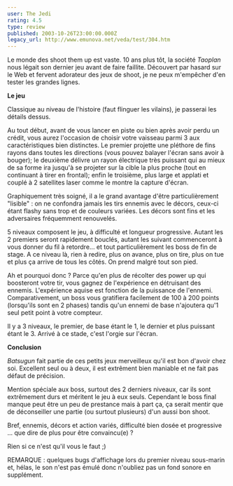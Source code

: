 ```yaml
---
user: The Jedi
rating: 4.5
type: review
published: 2003-10-26T23:00:00.000Z
legacy_url: http://www.emunova.net/veda/test/304.htm
---
```

Le monde des shoot them up est vaste. 10 ans plus tôt, la société _Taoplan_ nous légait son dernier jeu avant de faire faillite. Découvert par hasard sur le Web et fervent adorateur des jeux de shoot, je ne peux m'empêcher d'en tester les grandes lignes.  

  

**Le jeu**  

Classique au niveau de l'histoire (faut flinguer les vilains), je passerai les détails dessus.  

Au tout début, avant de vous lancer en piste ou bien après avoir perdu un crédit, vous aurez l'occasion de choisir votre vaisseau parmi 3 aux caractéristiques bien distinctes. Le premier projette une pléthore de fins rayons dans toutes les directions (vous pouvez balayer l'écran sans avoir à bouger); le deuxième délivre un rayon électrique très puissant qui au mieux de sa forme ira jusqu'à se projeter sur la cible la plus proche (tout en continuant à tirer en frontal); enfin le troisième, plus large et applati et couplé à 2 satellites laser comme le montre la capture d'écran.  

Graphiquement très soigné, il a le grand avantage d'être particulièrement "lisible" : on ne confondra jamais les tirs ennemis avec le décors, ceux-ci étant flashy sans trop et de couleurs variées. Les décors sont fins et les adversaires fréquemment renouvelés.  

5 niveaux composent le jeu, à difficulté et longueur progressive. Autant les 2 premiers seront rapidement bouclés, autant les suivant commenceront à vous donner du fil à retordre... et tout particulièrement les boss de fin de stage. A ce niveau là, rien à redire, plus on avance, plus on tire, plus on tue et plus ça arrive de tous les côtés. On prend malgré tout son pied.  

Ah et pourquoi donc ? Parce qu'en plus de récolter des power up qui boosteront votre tir, vous gagnez de l'expérience en détruisant des ennemis. L'expérience aquise est fonction de la puissance de l'ennemi. Comparativement, un boss vous gratifiera facilement de 100 à 200 points (lorsqu'ils sont en 2 phases) tandis qu'un ennemi de base n'ajoutera qu'1 seul petit point à votre compteur.  

Il y a 3 niveaux, le premier, de base étant le 1, le dernier et plus puissant étant le 3\. Arrivé à ce stade, c'est l'orgie sur l'écran.  

  

**Conclusion**  

_Batsugun_ fait partie de ces petits jeux merveilleux qu'il est bon d'avoir chez soi. Excellent seul ou à deux, il est extrêment bien maniable et ne fait pas défaut de précision.  

Mention spéciale aux boss, surtout des 2 derniers niveaux, car ils sont extrêmement durs et méritent le jeu à eux seuls. Cependant le boss final manque peut être un peu de prestance mais à part ça, ça serait mentir que de déconseiller une partie (ou surtout plusieurs) d'un aussi bon shoot.  

Bref, ennemis, décors et action variés, difficulté bien dosée et progressive ... que dire de plus pour être convaincu(e) ?  

Rien si ce n'est qu'il vous le faut ;)  

  

  

REMARQUE : quelques bugs d'affichage lors du premier niveau sous-marin et, hélas, le son n'est pas émulé donc n'oubliez pas un fond sonore en supplément.